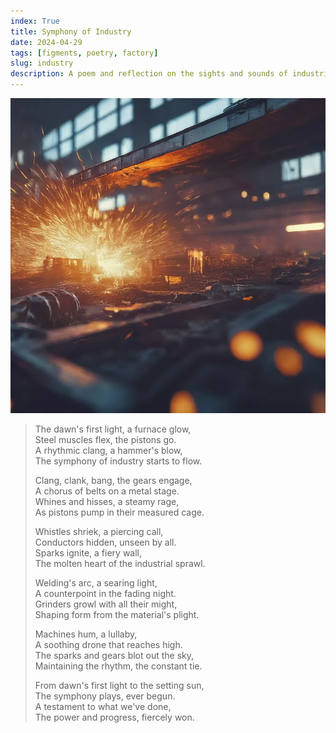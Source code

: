 ```yaml
---
index: True
title: Symphony of Industry
date: 2024-04-29
tags: [figments, poetry, factory]
slug: industry
description: A poem and reflection on the sights and sounds of industrial progress and machinery.
---
```


![A complex and massive industrial chamber robotic arms, an assembly line, and welding sparks, all doused in cold blue light; generated with Imagen 3](../../images/industry.webp)

>The dawn's first light, a furnace glow,  
>Steel muscles flex, the pistons go.  
>A rhythmic clang, a hammer's blow,  
>The symphony of industry starts to flow.  
>
>Clang, clank, bang, the gears engage,  
>A chorus of belts on a metal stage.  
>Whines and hisses, a steamy rage,  
>As pistons pump in their measured cage.  
>
>Whistles shriek, a piercing call,  
>Conductors hidden, unseen by all.  
>Sparks ignite, a fiery wall,  
>The molten heart of the industrial sprawl.  
>
>Welding's arc, a searing light,  
>A counterpoint in the fading night.  
>Grinders growl with all their might,  
>Shaping form from the material's plight.  
>
>Machines hum, a lullaby,  
>A soothing drone that reaches high.  
>The sparks and gears blot out the sky,  
>Maintaining the rhythm, the constant tie.  
>
>From dawn's first light to the setting sun,  
>The symphony plays, ever begun.  
>A testament to what we've done,  
>The power and progress, fiercely won.  
